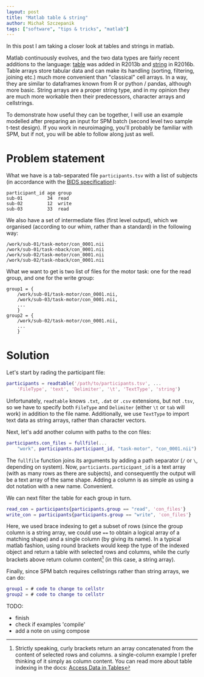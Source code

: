 ```yaml
---
layout: post
title: "Matlab table & string"
author: Michał Szczepanik
tags: ["software", "tips & tricks", "matlab"]
---
```


In this post I am taking a closer look at tables and strings in matlab.

Matlab continuously evolves, and the two data types are fairly recent additions to the language: [table](https://www.mathworks.com/help/matlab/ref/table.html) was added in R2013b and [string](https://www.mathworks.com/help/matlab/ref/string.html) in R2016b. Table arrays store tabular data and can make its handling (sorting, filtering, joining etc.) much more convenient than "classical" cell arrays. In a way, they are similar to dataframes known from R or python / pandas, although more basic. String arrays are a proper string type, and in my opinion they are much more workable then their predecessors, character arrays and cellstrings.

To demonstrate how useful they can be together, I will use an example modelled after preparing an input for SPM batch (second level two sample t-test design). If you work in neuroimaging, you'll probably be familiar with SPM, but if not, you will be able to follow along just as well.


# Problem statement
What we have is a tab-separated file `participants.tsv` with a list of subjects (in accordance with the [BIDS specification](https://bids-specification.readthedocs.io/en/stable/03-modality-agnostic-files.html#participants-file)):

```
participant_id age group
sub-01         34  read
sub-02         12  write
sub-03         33  read
```

We also have a set of intermediate files (first level output), which we organised (according to our whim, rather than a standard) in the following way:

```
/work/sub-01/task-motor/con_0001.nii
/work/sub-01/task-nback/con_0001.nii
/work/sub-02/task-motor/con_0001.nii
/work/sub-02/task-nback/con_0001.nii
```

What we want to get is two list of files for the motor task: one for the read group, and one for the write group:

```
group1 = {
	/work/sub-01/task-motor/con_0001.nii,
	/work/sub-03/task-motor/con_0001.nii,
	...
	}
group2 = {
	/work/sub-02/task-motor/con_0001.nii,
	...
	}
```

# Solution

Let's start by rading the participant file:

```matlab
participants = readtable('/path/to/participants.tsv', ...
	'FileType', 'text', 'Delimiter', '\t', 'TextType', 'string')
```

Unfortunately, `readtable` knows `.txt`, `.dat` or `.csv` extensions, but not `.tsv`, so we have to specify both `FileType` and `Delimiter` (either `\t` or `tab` will work) in addition to the file name. Additionally, we use `TextType` to import text data as string arrays, rather than character vectors.

Next, let's add another column with paths to the con files:

```matlab
participants.con_files = fullfile(...
	"work", participants.participant_id, "task-motor", "con_0001.nii")
```

The `fullfile` function joins its arguments by adding a path separator (`/` or `\`, depending on system). Now, `particiants.participant_id` is a text array (with as many rows as there are subjects), and consequently the output will be a text array of the same shape. Adding a column is as simple as using a dot notation with a new name. Convenient.

We can next filter the table for each group in turn.

```matlab
read_con = participants{participants.group == "read", 'con_files'}
write_con = participants{participants.group == "write", 'con_files'}
```

Here, we used brace indexing to get a subset of rows (since the group column is a string array, we could use `==` to obtain a logical array of a matching shape) and a single column (by giving its name). In a typical matlab fashion, using round brackets would keep the type of the indexed object and return a table with selected rows and columns, while the curly brackets above return column content[^1] (in this case, a string array).

Finally, since SPM batch requires cellstrings rather than string arrays, we can do:

```matlab
group1 = # code to change to cellstr
group2 = # code to change to cellstr
```

TODO:
- finish
- check if examples 'compile'
- add a note on using compose

[^1]: Strictly speaking, curly brackets return an array concatenated from the content of selected rows and columns.  a single-column example I prefer thinking of it simply as column content. You can read more about table indexing in the docs: [Access Data in Tables](https://www.mathworks.com/help/matlab/matlab_prog/access-data-in-a-table.html)
